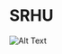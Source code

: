 # SRHU

![Alt Text]([https://github.com/kartik912/SRHU/image1.png](https://github.com/kartik912/SRHU/blob/main/image1.PNG))
